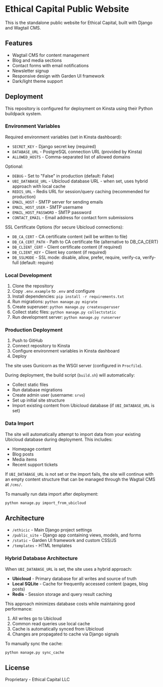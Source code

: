 # Ethical Capital Public Website

This is the standalone public website for Ethical Capital, built with Django and Wagtail CMS.

## Features

- Wagtail CMS for content management
- Blog and media sections
- Contact forms with email notifications
- Newsletter signup
- Responsive design with Garden UI framework
- Dark/light theme support

## Deployment

This repository is configured for deployment on Kinsta using their Python buildpack system.

### Environment Variables

Required environment variables (set in Kinsta dashboard):

- `SECRET_KEY` - Django secret key (required)
- `DATABASE_URL` - PostgreSQL connection URL (provided by Kinsta)
- `ALLOWED_HOSTS` - Comma-separated list of allowed domains

Optional:
- `DEBUG` - Set to "False" in production (default: False)
- `UBI_DATABASE_URL` - Ubicloud database URL - when set, uses hybrid approach with local cache
- `REDIS_URL` - Redis URL for session/query caching (recommended for production)
- `EMAIL_HOST` - SMTP server for sending emails
- `EMAIL_HOST_USER` - SMTP username
- `EMAIL_HOST_PASSWORD` - SMTP password
- `CONTACT_EMAIL` - Email address for contact form submissions

SSL Certificate Options (for secure Ubicloud connections):
- `DB_CA_CERT` - CA certificate content (will be written to file)
- `DB_CA_CERT_PATH` - Path to CA certificate file (alternative to DB_CA_CERT)
- `DB_CLIENT_CERT` - Client certificate content (if required)
- `DB_CLIENT_KEY` - Client key content (if required)
- `DB_SSLMODE` - SSL mode: disable, allow, prefer, require, verify-ca, verify-full (default: require)

### Local Development

1. Clone the repository
2. Copy `.env.example` to `.env` and configure
3. Install dependencies: `pip install -r requirements.txt`
4. Run migrations: `python manage.py migrate`
5. Create superuser: `python manage.py createsuperuser`
6. Collect static files: `python manage.py collectstatic`
7. Run development server: `python manage.py runserver`

### Production Deployment

1. Push to GitHub
2. Connect repository to Kinsta
3. Configure environment variables in Kinsta dashboard
4. Deploy

The site uses Gunicorn as the WSGI server (configured in `Procfile`).

During deployment, the build script (`build.sh`) will automatically:
- Collect static files
- Run database migrations
- Create admin user (username: `srvo`)
- Set up initial site structure
- Import existing content from Ubicloud database (if `UBI_DATABASE_URL` is set)

### Data Import

The site will automatically attempt to import data from your existing Ubicloud database during deployment. This includes:
- Homepage content
- Blog posts
- Media items
- Recent support tickets

If `UBI_DATABASE_URL` is not set or the import fails, the site will continue with an empty content structure that can be managed through the Wagtail CMS at `/cms/`.

To manually run data import after deployment:
```bash
python manage.py import_from_ubicloud
```

## Architecture

- `/ethicic` - Main Django project settings
- `/public_site` - Django app containing views, models, and forms
- `/static` - Garden UI framework and custom CSS/JS
- `/templates` - HTML templates

### Hybrid Database Architecture

When `UBI_DATABASE_URL` is set, the site uses a hybrid approach:
- **Ubicloud** - Primary database for all writes and source of truth
- **Local SQLite** - Cache for frequently accessed content (pages, blog posts)
- **Redis** - Session storage and query result caching

This approach minimizes database costs while maintaining good performance:
1. All writes go to Ubicloud
2. Common read queries use local cache
3. Cache is automatically synced from Ubicloud
4. Changes are propagated to cache via Django signals

To manually sync the cache:
```bash
python manage.py sync_cache
```

## License

Proprietary - Ethical Capital LLC